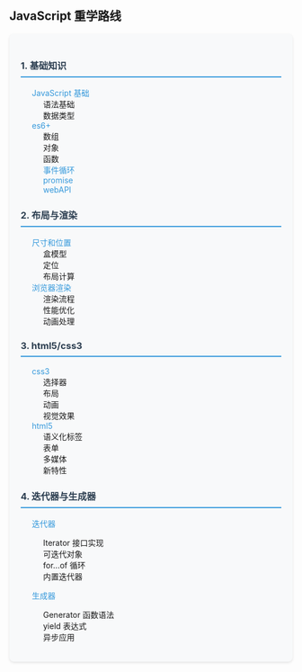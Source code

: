 ## JavaScript 重学路线

<div class="learning-path">

### 1. 基础知识

- [JavaScript 基础](base)
  - 语法基础
  - 数据类型
  <!-- - 运算符
  - 控制流程 -->
- [es6+](es6+)
  - 数组
  - 对象
  - 函数
  - [事件循环](eventLoop)
  - [promise](promise)
  - [webAPI](webAPI)

### 2. 布局与渲染

- [尺寸和位置](size)
  - 盒模型
  - 定位
  - 布局计算
- [浏览器渲染](browserRender)
  - 渲染流程
  - 性能优化
  - 动画处理

### 3. html5/css3

- [css3](css3)
  - 选择器
  - 布局
  - 动画
  - 视觉效果
- [html5](html5)
  - 语义化标签
  - 表单
  - 多媒体
  - 新特性

### 4. 迭代器与生成器

- [迭代器](iterator)
  - Iterator 接口实现
  - 可迭代对象
  - for...of 循环
  - 内置迭代器
- [生成器](generator)

  - Generator 函数语法
  - yield 表达式
  - 异步应用

</div>

<style>
.learning-path {
    background: #f8f9fa;
    padding: 20px;
    border-radius: 8px;
    box-shadow: 0 2px 4px rgba(0,0,0,0.1);
}

.learning-path h3 {
    color: #2c3e50;
    margin-top: 1.5em;
    border-bottom: 2px solid #3498db;
    padding-bottom: 8px;
}

.learning-path ul {
    list-style-type: none;
    padding-left: 20px;
    /*color: red;*/
}

.learning-path a {
    color: #3498db;
    text-decoration: none;
    transition: color 0.3s ease;
}

.learning-path a:hover {
    color: #2980b9;
}
</style>

